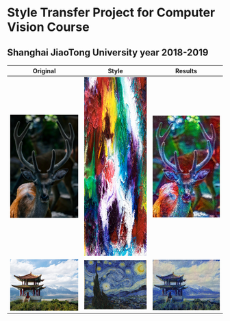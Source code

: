 # Style Transfer Project for Computer Vision Course
## Shanghai JiaoTong University year 2018-2019


|         Original         |           Style           |          Results       |
:-------------------------:|:-------------------------:|:------------------------:
| <img src="/Images/Deer.jpg" width="500px"> | <img src="/Images/Abstract2.jpg" width="500px" height="418px"> | <img src="/Results/Result_Deer_Abstract2.jpg" width="500px"> |
| <img src="/Images/Temple.jpg" width="500px"> | <img src="/Images/VanGogh.jpg" width="500px"> | <img src="/Results/Result_Temple_VanGogh.jpg" width="500px"> 
